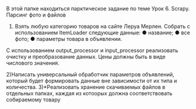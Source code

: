 В этой папке находиться парктическое задание по теме Урок 6. Scrapy. Парсинг фото и файлов

1) Взять любую категорию товаров на сайте Леруа Мерлен. Собрать с использованием ItemLoader следующие данные:
● название;
● все фото;
● параметры товара в объявлении.

С использованием output_processor и input_processor реализовать очистку и преобразование данных. Цены должны быть в виде числового значения.

2)Написать универсальный обработчик параметров объявлений, который будет формировать данные вне зависимости от их типа и количества.
3)*Реализовать хранение скачиваемых файлов в отдельных папках, каждая из котоорых должна соответствовать собираемому товару